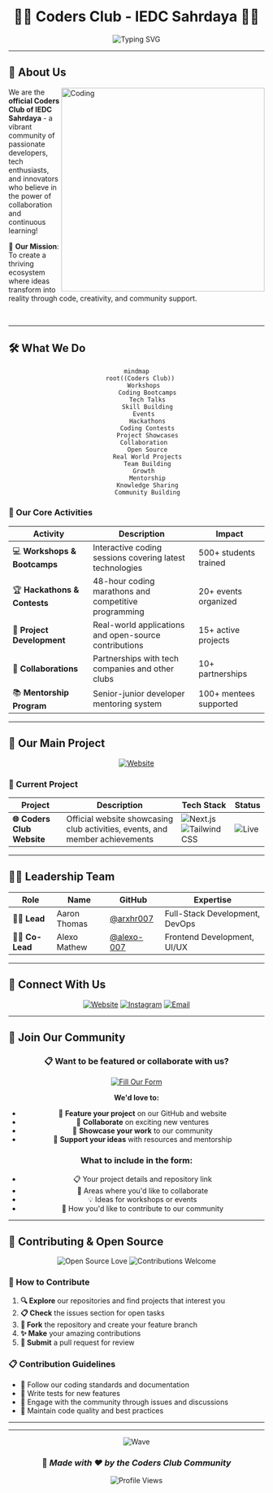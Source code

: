 <div align="center">

# 👨‍💻 Coders Club - IEDC Sahrdaya 👩‍💻

</div>

<div align="center">
  
  ![Typing SVG](https://readme-typing-svg.herokuapp.com?font=Fira+Code&size=30&duration=3000&pause=1000&color=00D4AA&center=true&vCenter=true&width=600&height=100&lines=🚀+Igniting+Ideas;💡+Building+Together;🧠+Sharing+Knowledge;Welcome+to+Innovation!)


  
</div>

---

## 🎯 About Us

<img align="right" alt="Coding" width="400" src="https://raw.githubusercontent.com/abhisheknaiidu/abhisheknaiidu/master/code.gif">

We are the **official Coders Club of IEDC Sahrdaya** - a vibrant community of passionate developers, tech enthusiasts, and innovators who believe in the power of collaboration and continuous learning! 

🌟 **Our Mission**: To create a thriving ecosystem where ideas transform into reality through code, creativity, and community support.

<br clear="right"/>

---

## 🛠️ What We Do

<div align="center">
  
  ```mermaid
  mindmap
    root((Coders Club))
      Workshops
        Coding Bootcamps
        Tech Talks
        Skill Building
      Events
        Hackathons
        Coding Contests
        Project Showcases
      Collaboration
        Open Source
        Real World Projects
        Team Building
      Growth
        Mentorship
        Knowledge Sharing
        Community Building
  ```
  
</div>

### 🚀 Our Core Activities

| Activity | Description | Impact |
|----------|-------------|--------|
| 💻 **Workshops & Bootcamps** | Interactive coding sessions covering latest technologies | 500+ students trained |
| 🏆 **Hackathons & Contests** | 48-hour coding marathons and competitive programming | 20+ events organized |
| 🚀 **Project Development** | Real-world applications and open-source contributions | 15+ active projects |
| 🤝 **Collaborations** | Partnerships with tech companies and other clubs | 10+ partnerships |
| 📚 **Mentorship Program** | Senior-junior developer mentoring system | 100+ mentees supported |

---

## 🌟 Our Main Project

<div align="center">
  
  [![Website](https://img.shields.io/badge/🌐_Visit_Our_Website-FF5722?style=for-the-badge&logo=google-chrome&logoColor=white)](https://iedc-coders-club.vercel.app)
  
</div>

### 🎯 Current Project

| Project | Description | Tech Stack | Status |
|---------|-------------|------------|--------|
| **🌐 Coders Club Website** | Official website showcasing club activities, events, and member achievements | ![Next.js](https://img.shields.io/badge/-Next.js-000000?logo=next.js&logoColor=white) ![Tailwind CSS](https://img.shields.io/badge/-Tailwind%20CSS-38B2AC?logo=tailwind-css&logoColor=white) | ![Live](https://img.shields.io/badge/-Live-brightgreen) |

---


## 🧑‍💼 Leadership Team

<div align="center">
  
  | Role | Name | GitHub | Expertise |
  |------|------|--------|-----------|
  | 👨‍💻 **Lead** | Aaron Thomas | [@arxhr007](https://github.com/arxhr007) | Full-Stack Development, DevOps |
  | 👨‍💻 **Co-Lead** | Alexo Mathew | [@alexo-007](https://github.com/alexo-007) | Frontend Development, UI/UX |
  
</div>

---

## 📲 Connect With Us

<div align="center">
  
  [![Website](https://img.shields.io/badge/Website-FF5722?style=for-the-badge&logo=google-chrome&logoColor=white)](https://iedc-coders-club.vercel.app)
  [![Instagram](https://img.shields.io/badge/Instagram-E4405F?style=for-the-badge&logo=instagram&logoColor=white)](https://www.instagram.com/codersclub_iedcsahrdaya/)
  [![Email](https://img.shields.io/badge/Email-D14836?style=for-the-badge&logo=gmail&logoColor=white)](mailto:codersclubscet@gmail.com)
  
</div>

---

## 🎯 Join Our Community

<div align="center">
  
  ### 📋 **Want to be featured or collaborate with us?**
  
  [![Fill Our Form](https://img.shields.io/badge/📝_Fill_Our_Google_Form-4285F4?style=for-the-badge&logo=google-forms&logoColor=white)](https://forms.google.com/your-form-link)
  
  **We'd love to:**
  - 🌟 **Feature your project** on our GitHub and website
  - 🤝 **Collaborate** on exciting new ventures
  - 📢 **Showcase your work** to our community
  - 🚀 **Support your ideas** with resources and mentorship
  
  ### What to include in the form:
  - 📋 Your project details and repository link
  - 🎯 Areas where you'd like to collaborate
  - 💡 Ideas for workshops or events
  - 🌟 How you'd like to contribute to our community
  
</div>

---

## 🤝 Contributing & Open Source

<div align="center">
  
  ![Open Source Love](https://badges.frapsoft.com/os/v1/open-source.svg?v=103)
  ![Contributions Welcome](https://img.shields.io/badge/contributions-welcome-brightgreen.svg?style=flat)
  
</div>

### 🌟 How to Contribute

1. **🔍 Explore** our repositories and find projects that interest you
2. **📋 Check** the issues section for open tasks
3. **🍴 Fork** the repository and create your feature branch
4. **✨ Make** your amazing contributions
5. **🔄 Submit** a pull request for review

### 📋 Contribution Guidelines

- 📝 Follow our coding standards and documentation
- 🧪 Write tests for new features
- 💬 Engage with the community through issues and discussions
- 🎨 Maintain code quality and best practices

---

---

<div align="center">
  
  ![Wave](https://capsule-render.vercel.app/api?type=waving&color=gradient&height=100&section=footer&text=Thanks%20for%20visiting!&fontSize=16&fontColor=fff&animation=twinkling&fontAlignY=72)
  
  ### 🌟 *Made with ❤️ by the Coders Club Community*
  
  ![Profile Views](https://komarev.com/ghpvc/?username=coders-club-iedc&color=blueviolet&style=flat-square&label=Profile+Views)
  
</div>
